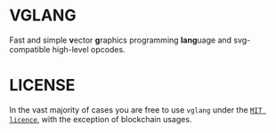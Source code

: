 # VGLANG

Fast and simple **v**ector **g**raphics programming **lang**uage and svg-compatible high-level opcodes.

# LICENSE

In the vast majority of cases you are free to use `vglang` under the [`MIT licence`](./LICENSE), with the exception of blockchain usages.
